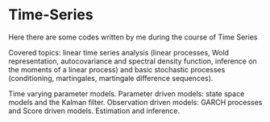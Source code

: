 # Time-Series

Here there are some codes written by me during the course of Time Series

Covered topics: linear time series analysis (linear processes, Wold representation, autocovariance and spectral density function, inference on the moments of a linear process) and basic stochastic processes (conditioning, martingales, martingale difference sequences).

Time varying parameter models. Parameter driven models: state space models and the Kalman filter. Observation driven models:  GARCH processes and Score driven models. Estimation and inference.
